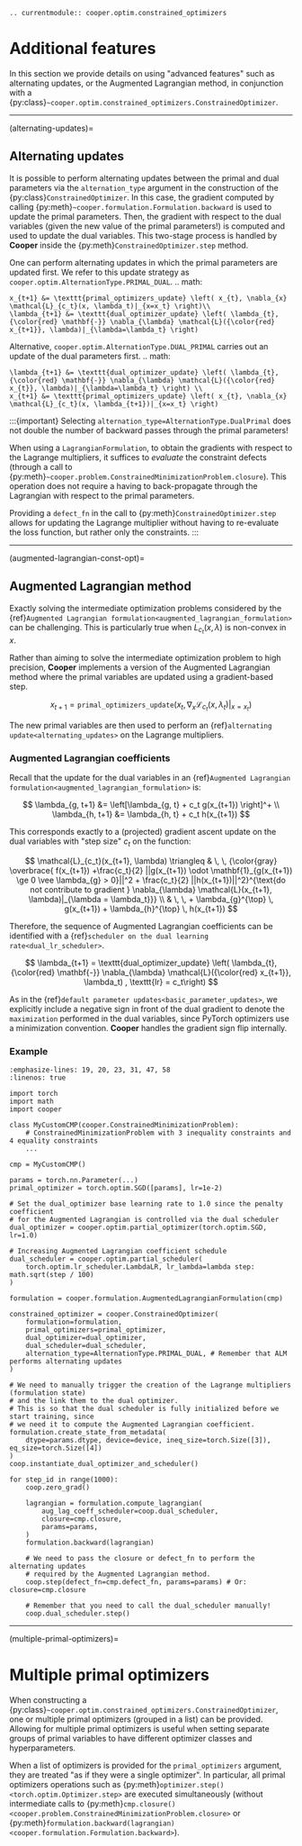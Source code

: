 ```{eval-rst}
.. currentmodule:: cooper.optim.constrained_optimizers
```

# Additional features

In this section we provide details on using "advanced features" such as
alternating updates, or the Augmented Lagrangian method, in conjunction with a
{py:class}`~cooper.optim.constrained_optimizers.ConstrainedOptimizer`.

______________________________________________________________________

(alternating-updates)=

## Alternating updates

It is possible to perform alternating updates between the primal and dual
parameters via the `alternation_type` argument in the construction of the
{py:class}`ConstrainedOptimizer`. In this case, the gradient computed by calling
{py:meth}`~cooper.formulation.Formulation.backward` is used to update the
primal parameters. Then, the gradient with respect to the dual variables (given
the new value of the primal parameters!) is computed and used to update the dual
variables. This two-stage process is handled by **Cooper** inside the
{py:meth}`ConstrainedOptimizer.step` method.

One can perform alternating updates in which the primal parameters are updated first. We
refer to this update strategy as `cooper.optim.AlternationType.PRIMAL_DUAL`.
.. math:

```
x_{t+1} &= \texttt{primal_optimizers_update} \left( x_{t}, \nabla_{x} \mathcal{L}_{c_t}(x, \lambda_t)|_{x=x_t} \right)\\
\lambda_{t+1} &= \texttt{dual_optimizer_update} \left( \lambda_{t}, {\color{red} \mathbf{-}} \nabla_{\lambda} \mathcal{L}({\color{red} x_{t+1}}, \lambda)|_{\lambda=\lambda_t} \right)
```

Alternative, `cooper.optim.AlternationType.DUAL_PRIMAL` carries out an update of the
dual parameters first.
.. math:

```
\lambda_{t+1} &= \texttt{dual_optimizer_update} \left( \lambda_{t}, {\color{red} \mathbf{-}} \nabla_{\lambda} \mathcal{L}({\color{red} x_{t}}, \lambda)|_{\lambda=\lambda_t} \right) \\
x_{t+1} &= \texttt{primal_optimizers_update} \left( x_{t}, \nabla_{x} \mathcal{L}_{c_t}(x, \lambda_{t+1})|_{x=x_t} \right)
```

:::{important}
Selecting `alternation_type=AlternationType.DualPrimal` does not double the number
of backward passes through the primal parameters!

When using a `LagrangianFormulation`, to obtain the gradients with respect
to the Lagrange multipliers, it suffices to *evaluate* the constraint
defects (through a call to
{py:meth}`~cooper.problem.ConstrainedMinimizationProblem.closure`). This
operation does not require a having to back-propagate through the Lagrangian
with respect to the primal parameters.

Providing a `defect_fn` in the call to {py:meth}`ConstrainedOptimizer.step`
allows for updating the Lagrange multiplier without having to re-evaluate
the loss function, but rather only the constraints.
:::

______________________________________________________________________

(augmented-lagrangian-const-opt)=

## Augmented Lagrangian method

Exactly solving the intermediate optimization problems considered by the
{ref}`Augmented Lagrangian formulation<augmented_lagrangian_formulation>` can
be challenging. This is particularly true when $L_{c_t}(x, \lambda)$ is
non-convex in $x$.

Rather than aiming to solve the intermediate optimization problem to high
precision, **Cooper** implements a version of the Augmented Lagrangian method
where the primal variables are updated using a gradient-based step.

$$
x_{t+1} = \texttt{primal_optimizers_update} \left( x_{t}, \nabla_{x} \mathcal{L}_{c_t}(x, \lambda_t)|_{x=x_t} \right)
$$

The new primal variables are then used to perform an
{ref}`alternating update<alternating_updates>` on the Lagrange multipliers.

### Augmented Lagrangian coefficients

Recall that the update for the dual variables in an
{ref}`Augmented Lagrangian formulation<augmented_lagrangian_formulation>` is:

$$
\lambda_{g, t+1} &= \left[\lambda_{g, t} + c_t g(x_{t+1}) \right]^+ \\ \lambda_{h, t+1} &= \lambda_{h, t} + c_t h(x_{t+1})
$$

This corresponds exactly to a (projected) gradient ascent update on the dual
variables with "step size" $c_t$ on the function:

$$
\mathcal{L}_{c_t}(x_{t+1}, \lambda) \triangleq &  \, \, {\color{gray} \overbrace{ f(x_{t+1}) +\frac{c_t}{2} ||g(x_{t+1}) \odot \mathbf{1}_{g(x_{t+1}) \ge 0 \vee \lambda_{g} > 0}||^2 +  \frac{c_t}{2} ||h(x_{t+1})||^2}^{\text{do not contribute to gradient } \nabla_{\lambda} \mathcal{L}(x_{t+1}, \lambda)|_{\lambda = \lambda_t}}} \\ &  \, \, +  \lambda_{g}^{\top} \, g(x_{t+1}) + \lambda_{h}^{\top} \, h(x_{t+1})
$$

Therefore, the sequence of Augmented Lagrangian coefficients can be identified
with a {ref}`scheduler on the dual learning rate<dual_lr_scheduler>`.

$$
\lambda_{t+1} = \texttt{dual_optimizer_update} \left( \lambda_{t}, {\color{red} \mathbf{-}} \nabla_{\lambda} \mathcal{L}({\color{red} x_{t+1}}, \lambda_t) , \texttt{lr} = c_t\right)
$$

As in the {ref}`default parameter updates<basic_parameter_updates>`, we
explicitly include a negative sign in front of the dual gradient to denote the
`maximization` performed in the dual variables, since PyTorch optimizers use a
minimization convention. **Cooper** handles the gradient sign flip internally.

### Example

```{code-block} python
:emphasize-lines: 19, 20, 23, 31, 47, 58
:linenos: true

import torch
import math
import cooper

class MyCustomCMP(cooper.ConstrainedMinimizationProblem):
    # ConstrainedMinimizationProblem with 3 inequality constraints and 4 equality constraints
    ...

cmp = MyCustomCMP()

params = torch.nn.Parameter(...)
primal_optimizer = torch.optim.SGD([params], lr=1e-2)

# Set the dual_optimizer base learning rate to 1.0 since the penalty coefficient
# for the Augmented Lagrangian is controlled via the dual scheduler
dual_optimizer = cooper.optim.partial_optimizer(torch.optim.SGD, lr=1.0)

# Increasing Augmented Lagrangian coefficient schedule
dual_scheduler = cooper.optim.partial_scheduler(
    torch.optim.lr_scheduler.LambdaLR, lr_lambda=lambda step: math.sqrt(step / 100)
)

formulation = cooper.formulation.AugmentedLagrangianFormulation(cmp)

constrained_optimizer = cooper.ConstrainedOptimizer(
    formulation=formulation,
    primal_optimizers=primal_optimizer,
    dual_optimizer=dual_optimizer,
    dual_scheduler=dual_scheduler,
    alternation_type=AlternationType.PRIMAL_DUAL, # Remember that ALM performs alternating updates
)

# We need to manually trigger the creation of the Lagrange multipliers (formulation state)
# and the link them to the dual optimizer.
# This is so that the dual scheduler is fully initialized before we start training, since
# we need it to compute the Augmented Lagrangian coefficient.
formulation.create_state_from_metadata(
    dtype=params.dtype, device=device, ineq_size=torch.Size([3]), eq_size=torch.Size([4])
)
coop.instantiate_dual_optimizer_and_scheduler()

for step_id in range(1000):
    coop.zero_grad()

    lagrangian = formulation.compute_lagrangian(
        aug_lag_coeff_scheduler=coop.dual_scheduler,
        closure=cmp.closure,
        params=params,
    )
    formulation.backward(lagrangian)

    # We need to pass the closure or defect_fn to perform the alternating updates
    # required by the Augmented Lagrangian method.
    coop.step(defect_fn=cmp.defect_fn, params=params) # Or: closure=cmp.closure

    # Remember that you need to call the dual_scheduler manually!
    coop.dual_scheduler.step()
```

______________________________________________________________________

(multiple-primal-optimizers)=

# Multiple primal optimizers

When constructing a {py:class}`~cooper.optim.constrained_optimizers.ConstrainedOptimizer`,
one or multiple primal optimizers (grouped in a list) can be provided. Allowing
for multiple primal optimizers is useful when setting separate groups of primal
variables to have different optimizer classes and hyperparameters.

When a list of optimizers is provided for the `primal_optimizers` argument, they are
treated "as if they were a single optimizer". In particular, all primal optimizers
operations such as {py:meth}`optimizer.step()<torch.optim.Optimizer.step>` are
executed simultaneously (without intermediate calls to
{py:meth}`cmp.closure()<cooper.problem.ConstrainedMinimizationProblem.closure>` or
{py:meth}`formulation.backward(lagrangian)<cooper.formulation.Formulation.backward>`).

